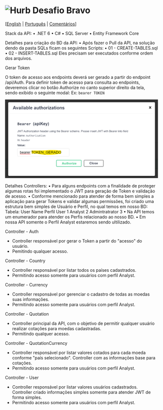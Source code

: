 # <img src="https://avatars1.githubusercontent.com/u/7063040?v=4&s=200.jpg" alt="Hurb" width="24" /> Desafio Bravo

[[English](README.md) | [Português](README.pt.md) | [Comentários](README.comments.md)]

Stack da API:
•	.NET 6
•	C#
•	SQL Server
•	Entity Framework Core

Detalhes para criação do BD da API:
•	Após fazer o Pull da API, na solução dendo da pasta SQLs ficam os seguintes Scripts:
•	01 - CREATE-TABLES.sql
•	02 - INSERT-TABLES.sql
  Eles precisam ser executados conforme ordem dos arquivos.

Gerar Token

O token de acesso aos endpoints deverá ser gerado a partir do endpoint /api/Auth.
Para definir token de acesso para consulta ao endpoints, deveremos clicar no botão Authorize no canto superior direito da tela, sendo exibido o seguinte modal:
Ex: `bearer TOKEN`
<p align="center">
  <img src="token.png" alt="Challange accepted" />
</p>

Detalhes Controllers:
•	Para alguns endpoints com a finalidade de proteger algumas rotas foi implementado o JWT para geração de Token e validação de acesso.
•	Conforme mencionado para atender de forma bem simples a aplicação para gerar Tokens e validar algumas permissões, foi criado uma estrutura bem simples de Usuário e Perfil, no qual temos em nosso BD:
Tabela: User
	Name			Perfil
	User			  1	
	Analyst		  	  2
	Admintratrator	  3
•	Na API temos um enumerador para atender os Perfis relacionado ao nosso BD.
•	Em nossa API somente o Perfil Analyst estaremos sendo ultilizado.

Controller - Auth
- Controller responsável por gerar o Token a partir do "acesso" do usuário.
- Pemitindo qualquer acesso.

Controller - Country
- Controller responsável por listar todos os países cadastrados.
- Permitindo acesso somente para usuários com perfil Analyst.

Controller - Currency
- Controller responsável por gerenciar o cadastro de todas as moedas suas informações.
- Permitindo acesso somente para usuários com perfil Analyst.

Controller - Quotation
- Controller principal da API, com o objetivo de permitir qualquer usuário realizar cotações para moedas cadastradas.
- Permitindo qualquer acesso.

Controller - QuotationCurrency
- Controller responsável por listar valores cotados para cada moeda conforme "país selecionado". Controller com as informações base para cotações.
- Permitindo acesso somente para usuários com perfil Analyst.

Controller - User
- Controller responsável por listar valores usuários cadastrados. Controller criado informações simples somente para atender JWT de forma simples.
- Permitindo acesso somente para usuários com perfil Analyst.
